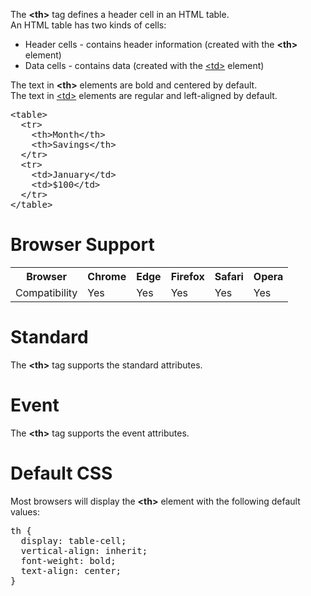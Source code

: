 The <b>&lt;th&gt;</b> tag defines a header cell in an HTML table.
<br>
An HTML table has two kinds of cells:
<ul>
  <li>Header cells - contains header information (created with the <b>&lt;th&gt;</b> element)</li>
  <li>Data cells - contains data (created with the <a href="td.md">&lt;td&gt;</a> element)</li>
</ul>
The text in <b>&lt;th&gt;</b> elements are bold and centered by default.
<br>
The text in <a href="td.md">&lt;td&gt;</a> elements are regular and left-aligned by default.
<pre>
&lt;table&gt;
  &lt;tr&gt;
    &lt;th&gt;Month&lt;/th&gt;
    &lt;th&gt;Savings&lt;/th&gt;
  &lt;/tr&gt;
  &lt;tr&gt;
    &lt;td&gt;January&lt;/td&gt;
    &lt;td&gt;$100&lt;/td&gt;
  &lt;/tr&gt;
&lt;/table&gt;
</pre>
<h1>Browser Support</h1>
<table class="ws-table-all notranslate">
  <tr>
    <th>Browser</th>
    <th>Chrome</th>
    <th>Edge</th>
    <th>Firefox</th>
    <th>Safari</th>
    <th>Opera</th>
  </tr>
  <tr>
    <td>Compatibility</td>
    <td>Yes</td>
    <td>Yes</td>
    <td>Yes</td>
    <td>Yes</td>
    <td>Yes</td>
  </tr>
</table>
<h1>Standard</h1>
The <b>&lt;th&gt;</b> tag supports the standard attributes.
<h1>Event</h1>
The <b>&lt;th&gt;</b> tag supports the event attributes.
<h1>Default CSS</h1>
Most browsers will display the <b>&lt;th&gt;</b> element with the following default values:
<pre>
th {
  display: table-cell;
  vertical-align: inherit;
  font-weight: bold;
  text-align: center;
}
</pre>
